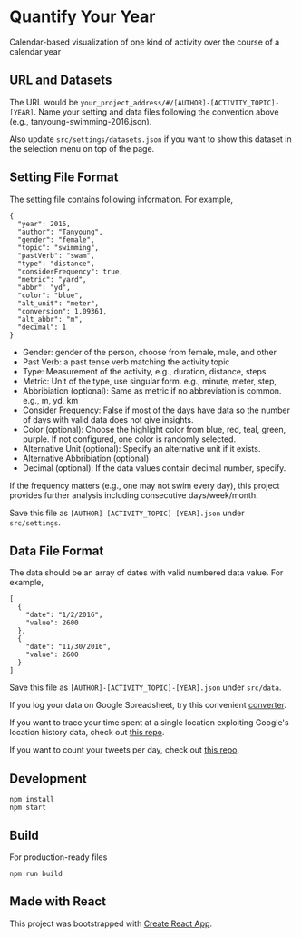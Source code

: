 # Quantify Your Year
Calendar-based visualization of one kind of activity over the course of a calendar year

## URL and Datasets
The URL would be ```your_project_address/#/[AUTHOR]-[ACTIVITY_TOPIC]-[YEAR]```.
Name your setting and data files following the convention above (e.g., tanyoung-swimming-2016.json).

Also update ```src/settings/datasets.json``` if you want to show this dataset in the selection menu on top of the page.

## Setting File Format
The setting file contains following information. For example,
```
{
  "year": 2016,
  "author": "Tanyoung",
  "gender": "female",
  "topic": "swimming",
  "pastVerb": "swam",
  "type": "distance",
  "considerFrequency": true,
  "metric": "yard",
  "abbr": "yd",
  "color": "blue",
  "alt_unit": "meter",
  "conversion": 1.09361,
  "alt_abbr": "m",
  "decimal": 1
}
```
* Gender: gender of the person, choose from female, male, and other
* Past Verb: a past tense verb matching the activity topic
* Type: Measurement of the activity, e.g., duration, distance, steps
* Metric: Unit of the type, use singular form. e.g., minute, meter, step,
* Abbribiation (optional): Same as metric if no abbreviation is common. e.g., m, yd, km
* Consider Frequency: False if most of the days have data so the number of days with valid data does not give insights.
* Color (optional): Choose the highlight color from blue, red, teal, green, purple. If not configured, one color is randomly selected.
* Alternative Unit (optional): Specify an alternative unit if it exists.
* Alternative Abbribiation (optional)
* Decimal (optional): If the data values contain decimal number, specify.

If the frequency matters (e.g., one may not swim every day), this project provides further analysis including consecutive days/week/month.

Save this file as ```[AUTHOR]-[ACTIVITY_TOPIC]-[YEAR].json``` under ```src/settings```.

## Data File Format
The data should be an array of dates with valid numbered data value. For example,
```
[
  {
    "date": "1/2/2016",
    "value": 2600
  },
  {
    "date": "11/30/2016",
    "value": 2600
  }
]
```
Save this file as ```[AUTHOR]-[ACTIVITY_TOPIC]-[YEAR].json``` under ```src/data```.

If you log your data on Google Spreadsheet, try this convenient [converter](https://www.npmjs.com/package/google-spreadsheet-to-json).

If you want to trace your time spent at a single location exploiting Google's location history data, check out [this repo](https://github.com/tanykim/google-map-tracer).

If you want to count your tweets per day, check out [this repo](https://github.com/tanykim/tweet-counter).

## Development
```
npm install
npm start
```

## Build
For production-ready files
```
npm run build
```

## Made with React
This project was bootstrapped with [Create React App](https://github.com/facebookincubator/create-react-app).